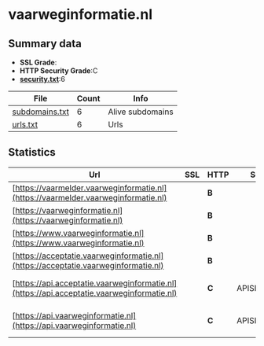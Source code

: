 

# vaarweginformatie.nl
## Summary data


 - **SSL Grade**:
 - **HTTP Security Grade**:C
 - **[security.txt](https://www.digitaleoverheid.nl/nieuws/standaard-security-txt-nu-verplicht-voor-overheid/)**:6


| File       | Count | Info |
|------------|-------|------|
|[subdomains.txt](/data/vaarweginformatie.nl/subdomains.txt)|6|Alive subdomains|
|[urls.txt](/data/vaarweginformatie.nl/urls.txt)|6|Urls|


## Statistics


| Url | SSL | HTTP | Server | Cookie | HSTS | CORS | CTO | CSP | XFO | XXP | RP |FP| Tech |Title |
|--------|-------|-------|------|------|------|------|------|------|------|------|------|------|------|------|
|[https://vaarmelder.vaarweginformatie.nl](https://vaarmelder.vaarweginformatie.nl)| | **B**|| |:white_check_mark: | | | | | | :white_check_mark: | |||
|[https://vaarweginformatie.nl](https://vaarweginformatie.nl)| | **B**|| |:white_check_mark: | | | | | | :white_check_mark: | |||
|[https://www.vaarweginformatie.nl](https://www.vaarweginformatie.nl)| | **B**|| |:white_check_mark: | | | | | | :white_check_mark: | |||
|[https://acceptatie.vaarweginformatie.nl](https://acceptatie.vaarweginformatie.nl)| | **B**|| |:white_check_mark: | | | | | | :white_check_mark: | |||
|[https://api.acceptatie.vaarweginformatie.nl](https://api.acceptatie.vaarweginformatie.nl)| | **C**|APISIX/2.15.3| |:white_check_mark: | | | | | | :white_check_mark: | |Apache APISIX:2.15.3 HSTS||
|[https://api.vaarweginformatie.nl](https://api.vaarweginformatie.nl)| | **C**|APISIX/2.15.3| |:white_check_mark: | | | | | | :white_check_mark: | |Apache APISIX:2.15.3 HSTS||


